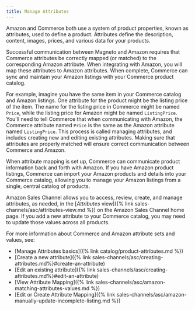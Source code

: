 ```yaml
---
title: Manage Attributes
---
```



Amazon and Commerce both use a system of product properties, known as attributes, used to define a product. Attributes define the description, content, images, prices, and various data for your products.

Successful communication between Magneto and Amazon requires that Commerce attributes be correctly mapped (or matched) to the corresponding Amazon attribute. When integrating with Amazon, you will map these attributes to Amazon attributes. When complete, Commerce can sync and maintain your Amazon listings with your Commerce product catalog.

For example, imagine you have the same item in your Commerce catalog and Amazon listings. One attribute for the product might be the listing price of the item. The name for the listing price in Commerce might be named `Price`, while the listing price for Amazon might be named `ListingPrice`. You'll need to tell Commerce that when communicating with Amazon, the Commerce attribute named `Price` is the same as the Amazon attribute named `ListingPrice`. This process is called managing attributes, and includes creating new and editing existing attributes. Making sure that attributes are properly matched will ensure correct communication between Commerce and Amazon.

When attribute mapping is set up, Commerce can communicate product information back and forth with Amazon. If you have Amazon product listings, Commerce can import your Amazon products and details into your Commerce catalog, allowing you to manage your Amazon listings from a single, central catalog of products.

Amazon Sales Channel allows you to access, review, create, and manage attributes, as needed, in the [_Attributes_ view]({% link sales-channels/asc/attributes-view.md %}) on the Amazon Sales Channel home page. If you add a new attribute to your Commerce catalog, you may need to update those values across all products.

For more information about Commerce and Amazon attribute sets and values, see:

- [Manage Attributes basics]({% link catalog/product-attributes.md %})
- [Create a new attribute]({% link sales-channels/asc/creating-attributes.md%}#create-an-attribute)
- [Edit an existing attribute]({% link sales-channels/asc/creating-attributes.md%}#edit-an-attribute)
- [View Attribute Mapping]({% link sales-channels/asc/amazon-matching-attributes-values.md %})
- [Edit or Create Attribute Mapping]({% link sales-channels/asc/amazon-manually-update-incomplete-listing.md %})
